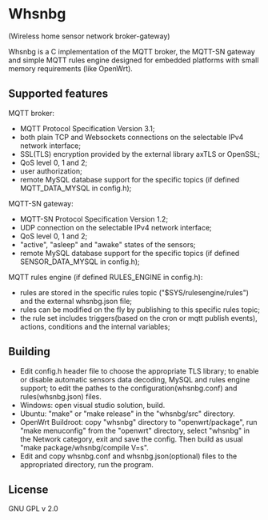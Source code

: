 Whsnbg
=========
(Wireless home sensor network broker-gateway)

Whsnbg is a C implementation of the MQTT broker, the MQTT-SN gateway and simple MQTT rules engine designed for embedded platforms with small memory requirements (like OpenWrt).


Supported features
-----------

MQTT broker:
* MQTT Protocol Specification Version 3.1;
* both plain TCP and Websockets connections on the selectable IPv4 network interface;
* SSL(TLS) encryption provided by the external library axTLS or OpenSSL;
* QoS level 0, 1 and 2;
* user authorization;
* remote MySQL database support for the specific topics (if defined MQTT_DATA_MYSQL in config.h);

MQTT-SN gateway:
* MQTT-SN Protocol Specification Version 1.2;
* UDP connection on the selectable IPv4 network interface;
* QoS level 0, 1 and 2;
* "active", "asleep" and "awake" states of the sensors;
* remote MySQL database support for the specific topics (if defined SENSOR_DATA_MYSQL in config.h);

MQTT rules engine (if defined RULES_ENGINE in config.h):
* rules are stored in the specific rules topic ("$SYS/rulesengine/rules") and the external whsnbg.json file;
* rules can be modified on the fly by publishing to this specific rules topic;
* the rule set includes triggers(based on the cron or mqtt publish events), actions, conditions and the internal variables;


Building
-----------

* Edit config.h header file to choose the appropriate TLS library; to enable or disable automatic sensors data decoding, MySQL and rules engine support; to edit the pathes to the configuration(whsnbg.conf) and rules(whsnbg.json) files.
* Windows: open visual studio solution, build.
* Ubuntu: "make" or "make release" in the "whsnbg/src" directory.
* OpenWrt Buildroot: copy "whsnbg" directory to "openwrt/package", run "make menuconfig" from the "openwrt" directory, select "whsnbg" in the Network category, exit and save the config. Then build as usual "make package/whsnbg/compile V=s".
* Edit and copy whsnbg.conf and whsnbg.json(optional) files to the appropriated directory, run the program.


License
-----------

GNU GPL v 2.0

